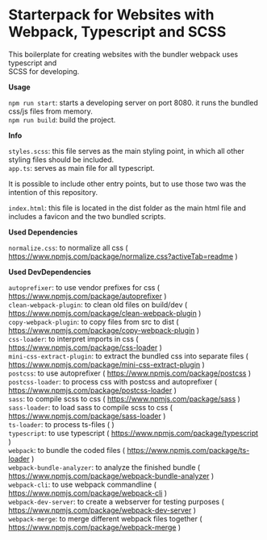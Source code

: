 # Starterpack for Websites with Webpack, Typescript and SCSS  

This boilerplate for creating websites with the bundler webpack uses typescript and   
SCSS for developing.  


**Usage**  

`npm run start`: starts a developing server on port 8080. it runs the bundled css/js files from memory.  
`npm run build`: build the project.  
  
  
**Info**  

`styles.scss`: this file serves as the main styling point, in which all other styling files should be included.  
`app.ts`: serves as main file for all typescript.  
  
It is possible to include other entry points, but to use those two was the intention of this repository.  
  
`index.html`: this file is located in the dist folder as the main html file and includes a favicon and the two bundled scripts.  
  
  
**Used Dependencies**    

`normalize.css`: to normalize all css ( https://www.npmjs.com/package/normalize.css?activeTab=readme )
  
  
**Used DevDependencies**    

`autoprefixer`: to use vendor prefixes for css ( https://www.npmjs.com/package/autoprefixer )  
`clean-webpack-plugin`: to clean old files on build/dev ( https://www.npmjs.com/package/clean-webpack-plugin )  
`copy-webpack-plugin`: to copy files from src to dist ( https://www.npmjs.com/package/copy-webpack-plugin )  
`css-loader`: to interpret imports in css ( https://www.npmjs.com/package/css-loader )  
`mini-css-extract-plugin`: to extract the bundled css into separate files ( https://www.npmjs.com/package/mini-css-extract-plugin )  
`postcss`: to use autoprefixer ( https://www.npmjs.com/package/postcss )  
`postcss-loader`: to process css with postcss and autoprefixer ( https://www.npmjs.com/package/postcss-loader )  
`sass`: to compile scss to css  ( https://www.npmjs.com/package/sass )  
`sass-loader`: to load sass to compile scss to css ( https://www.npmjs.com/package/sass-loader )  
`ts-loader`: to process ts-files ( )  
`typescript`: to use typescript ( https://www.npmjs.com/package/typescript )  
`webpack`: to bundle the coded files ( https://www.npmjs.com/package/ts-loader )  
`webpack-bundle-analyzer`: to analyze the finished bundle ( https://www.npmjs.com/package/webpack-bundle-analyzer )  
`webpack-cli`: to use webpack commandline ( https://www.npmjs.com/package/webpack-cli )  
`webpack-dev-server`: to create a webserver for testing purposes ( https://www.npmjs.com/package/webpack-dev-server )  
`webpack-merge`: to merge different webpack files together ( https://www.npmjs.com/package/webpack-merge )  
